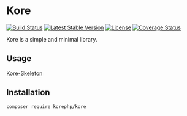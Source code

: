 # Kore

<p align="left">
<a href="https://travis-ci.org/KantoWatanabe/Kore"><img src="https://travis-ci.org/KantoWatanabe/Kore.svg?branch=master" alt="Build Status"></a>
<a href="https://packagist.org/packages/korephp/kore"><img src="https://poser.pugx.org/kantowatanabe/kore/v/stable.svg" alt="Latest Stable Version"></a>
<a href="https://packagist.org/packages/korephp/kore"><img src="https://poser.pugx.org/kantowatanabe/kore/license.svg" alt="License"></a>
<a href='https://coveralls.io/github/KantoWatanabe/Kore?branch=master'><img src='https://coveralls.io/repos/github/KantoWatanabe/Kore/badge.svg?branch=master' alt='Coverage Status' /></a>
</p>

Kore is a simple and minimal library.

## Usage

[Kore-Skeleton](https://github.com/KantoWatanabe/Kore-Skeleton)

## Installation

```bash
composer require korephp/kore
```

